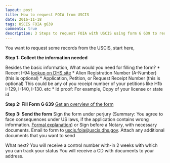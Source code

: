 ```yaml
---
layout: post
title: How to request FOIA from USCIS
date: 2016-11-18
tags: USCIS FOIA g639
comments: true
description: 3 Steps to request FOIA with USCIS using form G 639 to request immigration records
---
```

You want to request some records from the USCIS, start here,

**Step 1: Collect the information needed**

Besides the basic information, What would you need for filling the form?
	*   Recent I-94
		[lookup on DHS site](https://i94.cbp.dhs.gov/I94/#/recent-search)
	*   Alien Registration Number (A-Number) (this is optional)
	*   Application, Petition, or Request Receipt Number (this is optional)
		This could be any of you receipt number of your petitions like H1b I-129, I-140, I-130. etc
	*   Id proof: For example, Copy of your license or state id

**Step 2: Fill Form G 639**
	[Get an overview of the form](/posts/g-639-form-basics)

**Step 3: Send the form**
	Sign the form under perjury (Summary: You agree to face consequences under US laws, if the application contains wrong information. [Formal explanation](https://www.uscis.gov/tools/glossary/declaration-under-penalty-perjury))
	or Sign before a Notary, with necessary documents.
	Email to form to uscis.foia@uscis.dhs.gov. Attach any additional documents that you want to send

What next?
	You will receive a control number with-in 2 weeks with which you can track your status <here>
	You will receive a CD with documents to your address.

